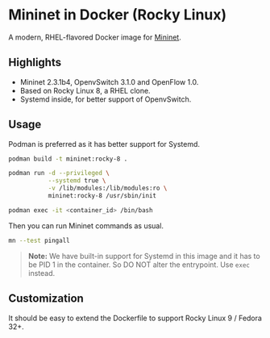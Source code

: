 # Mininet in Docker (Rocky Linux)

A modern, RHEL-flavored Docker image for [Mininet](http://mininet.org/).

## Highlights

- Mininet 2.3.1b4, OpenvSwitch 3.1.0 and OpenFlow 1.0.
- Based on Rocky Linux 8, a RHEL clone.
- Systemd inside, for better support of OpenvSwitch.

## Usage

Podman is preferred as it has better support for Systemd. 

```bash
podman build -t mininet:rocky-8 .

podman run -d --privileged \
           --systemd true \
           -v /lib/modules:/lib/modules:ro \
           mininet:rocky-8 /usr/sbin/init

podman exec -it <container_id> /bin/bash
```

Then you can run Mininet commands as usual. 

```bash
mn --test pingall
```

> **Note:** We have built-in support for Systemd in this image and it has to be PID 1 in the container. So DO NOT alter the entrypoint. Use `exec` instead. 

## Customization

It should be easy to extend the Dockerfile to support Rocky Linux 9 / Fedora 32+. 